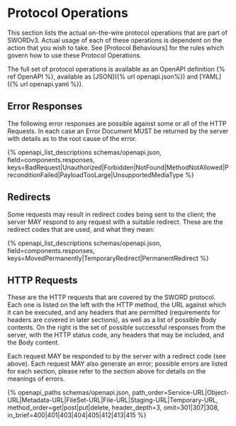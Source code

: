 # Protocol Operations

This section lists the actual on-the-wire protocol operations that are part of SWORDv3.  Actual usage of each of these operations is 
dependent on the action that you wish to take.  See [Protocol Behaviours] for the rules which govern how to use these Protocol Operations.

The full set of protocol operations is available as an OpenAPI definition {% ref OpenAPI %}, available as [JSON]({% url openapi.json%})
and [YAML]({% url openapi.yaml %}).

## Error Responses

The following error responses are possible against some or all of the HTTP Requests.  In each case an Error Document MUST be returned by the 
server with details as to the root cause of the error.

{% 
openapi_list_descriptions
    schemas/openapi.json,
    field=components.responses,
    keys=BadRequest|Unauthorized|Forbidden|NotFound|MethodNotAllowed|PreconditionFailed|PayloadTooLarge|UnsupportedMediaType
%}

## Redirects

Some requests may result in redirect codes being sent to the client; the server MAY respond to any request with a suitable redirect.  These 
are the redirect codes that are used, and what they mean:

{%
openapi_list_descriptions
    schemas/openapi.json,
    field=components.responses,
    keys=MovedPermanently|TemporaryRedirect|PermanentRedirect
%}

## HTTP Requests

These are the HTTP requests that are covered by the SWORD protocol.  Each one is listed on the left with the HTTP method, the URL against 
which it can be executed, and any headers that are permitted (requirements for headers are covered in later sections), as well as a list of 
possible Body contents.  On the right is the set of possible successful responses from the server, with the HTTP status code, any headers 
that may be included, and the Body content.

Each request MAY be responded to by the server with a redirect code (see above).  Each request MAY also generate an error; possible errors 
are listed for each section, please refer to the section above for details on the meanings of errors.

{%
openapi_paths
    schemas/openapi.json,
    path_order=Service-URL|Object-URL|Metadata-URL|FileSet-URL|File-URL|Staging-URL|Temporary-URL,
    method_order=get|post|put|delete,
    header_depth=3,
    omit=301|307|308,
    in_brief=400|401|403|404|405|412|413|415
%}
